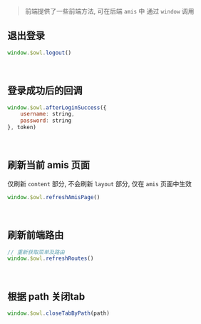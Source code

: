 > 前端提供了一些前端方法, 可在后端 `amis` 中 通过 `window` 调用

## 退出登录

```js
window.$owl.logout()
```

<br>

## 登录成功后的回调

```js
window.$owl.afterLoginSuccess({
	username: string,
	password: string
}, token)
```

<br>

## 刷新当前 amis 页面

仅刷新 `content` 部分, 不会刷新 `layout` 部分, 仅在 `amis` 页面中生效

```js
window.$owl.refreshAmisPage()
```

<br>

## 刷新前端路由

```js
// 重新获取菜单及路由
window.$owl.refreshRoutes()
```

<br>

## 根据 path 关闭tab

```js
window.$owl.closeTabByPath(path)
```